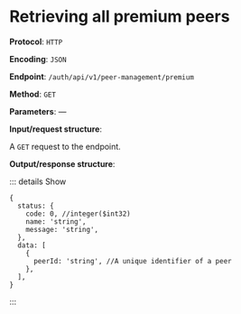 # Retrieving all premium peers

**Protocol**: `HTTP`

**Encoding**: `JSON`

**Endpoint**: `/auth/api/v1/peer-management/premium`

**Method**: `GET`

**Parameters**: —

**Input/request structure**:

A `GET` request to the endpoint.

**Output/response structure**:

::: details Show

```json5
{
  status: {
    code: 0, //integer($int32)
    name: 'string',
    message: 'string',
  },
  data: [
    {
      peerId: 'string', //A unique identifier of a peer
    },
  ],
}
```

:::
